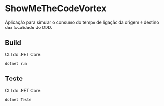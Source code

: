 # ShowMeTheCodeVortex

Aplicação para simular o consumo do tempo de ligação da origem e destino das localidade do DDD.

## Build

CLI do .NET Core:

```dotnet 
dotnet run
```

## Teste

CLI do .NET Core:

```dotnet 
dotnet Teste
```
